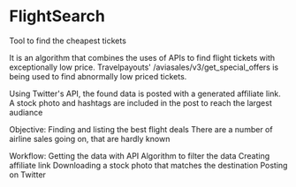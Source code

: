 # FlightSearch
Tool to find the cheapest tickets

It is an algorithm that combines the uses of APIs to find flight tickets with exceptionally low price. Travelpayouts' /aviasales/v3/get_special_offers is being used to find abnormally low priced tickets.

Using Twitter's API, the found data is posted with a generated affiliate link. A stock photo and hashtags are included in the post to reach the largest audiance

Objective: Finding and listing the best flight deals
There are a number of airline sales going on, that are hardly known

Workflow:
Getting the data with API
Algorithm to filter the data
Creating affiliate link
Downloading a stock photo that matches the destination
Posting on Twitter